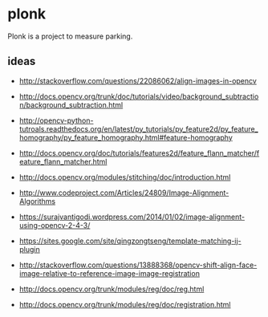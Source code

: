 # plonk
Plonk is a project to measure parking.


ideas
-----


  * http://stackoverflow.com/questions/22086062/align-images-in-opencv
  


  * http://docs.opencv.org/trunk/doc/tutorials/video/background_subtraction/background_subtraction.html
  * http://opencv-python-tutroals.readthedocs.org/en/latest/py_tutorials/py_feature2d/py_feature_homography/py_feature_homography.html#feature-homography
  * http://docs.opencv.org/doc/tutorials/features2d/feature_flann_matcher/feature_flann_matcher.html
  * http://docs.opencv.org/modules/stitching/doc/introduction.html
  * http://www.codeproject.com/Articles/24809/Image-Alignment-Algorithms
  

  * https://surajvantigodi.wordpress.com/2014/01/02/image-alignment-using-opencv-2-4-3/
  * https://sites.google.com/site/qingzongtseng/template-matching-ij-plugin
  * http://stackoverflow.com/questions/13888368/opencv-shift-align-face-image-relative-to-reference-image-image-registration
  * http://docs.opencv.org/trunk/modules/reg/doc/reg.html
  * http://docs.opencv.org/trunk/modules/reg/doc/registration.html
